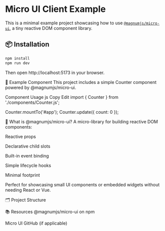 # Micro UI Client Example

This is a minimal example project showcasing how to use [`@magnumjs/micro-ui`](https://www.npmjs.com/package/@magnumjs/micro-ui), a tiny reactive DOM component library.

## 📦 Installation

```bash
npm install
npm run dev
```

Then open http://localhost:5173 in your browser.


🧱 Example Component
This project includes a simple Counter component powered by @magnumjs/micro-ui.

Component Usage
js
Copy
Edit
import { Counter } from './components/Counter.js';

Counter.mountTo('#app');
Counter.update({ count: 0 });


🧩 What is @magnumjs/micro-ui?
A micro-library for building reactive DOM components:

Reactive props

Declarative child slots

Built-in event binding

Simple lifecycle hooks

Minimal footprint

Perfect for showcasing small UI components or embedded widgets without needing React or Vue.

🗂️ Project Structure


📚 Resources
@magnumjs/micro-ui on npm

Micro UI GitHub (if applicable)